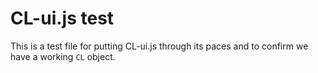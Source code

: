 
# CL-ui.js test

This is a test file for putting CL-ui.js through its paces and 
to confirm we have a working `CL` object.

<div id="test-output"></div>

<style>
#status {
    font-size: 1em;
}
</style>
<code><pre id="status"></pre></code>


<!-- START: test sequence for CL-feeds.js -->
<script src="CL-core.js"></script>
<script src="CL-ui.js"></script>
<script>

(function (document, window) {
'use strict';
let cl = Object.assign({}, window.CL),
    status = document.getElementById('status');

function println(...s) {
    s.forEach(function(s) {
        console.log(s);
        status.append(s + "\n");
    });
}

/*
 * Run the following test sequences
 */
println("\nRunning tests in a pipeline\n");

function testTitleField(tests, err) {
    let self = this;
    if (err !== "") {
        println("FAILED: error", err, tests);
        return;
    }
    tests.count++;
    println("Testing testTitleField()");
    let field = CL.field({"title": "Hello World"}, 
        '<label>Title:</label> <input name="title" value="{{title}}" placeholder="Title goes here">',
        function(obj) {
            if ('title' in obj) {
                if (obj.title.length > 0) {
                    return true;
                }
            }
            return false;
        });
    if ('title' in field) {
        if (field.title !== "Hello World") {
            tests.errors++;
            println("FAILED, expected title of 'Hello World', got "+field.json());
        }
    } else {
        tests.errors++;
        println("FAILED: field is missing title attribute");
        self.nextCallbackFn(tests, err);
        return;
    }

    let s = field.html(),
        elem = document.getElementById('test-output');
    elem.innerHTML = elem.innerHTML + '<p><h2>testTitleField()</h2>' + s + '<hr>';

    tests.success++;
    println("Testing testTitleField() OK");
    self.nextCallbackFn(tests, err);
}

function testCreatorField(tests, err) {
    let self = this;
    if (err !== "") {
        println("FAILED: error", err, tests);
        return;
    }
    tests.count++;
    println("Testing testCreatorField()");
    let last_name = "Doiel",
        first_name = "Robert",
        orcid = "0000-0003-0900-6903",
        field = CL.field({
            "last_name": last_name,
            "first_name": first_name,
            "orcid": orcid
        }, 
        '<label>Last Name:</label> <input name="last_name" value="{{last_name}}"><br><label>First Name:</label> <input name="first_name" value="{{first_name}}"><br><label>ORCID: </label> <input name="orcid" value="{{orcid}}"><p>',
        function (obj) {
            // NOTE: This initialization is validating data only.
            // You could actually translate the data to something
            // useful for rendering in your HTML, e.g. true/false
            // to "checked" attribute in a checkbox.
            if (! 'last_name' in obj ||  obj.last_name.length === 0) {
                return false;
            }
            if (! 'first_name' in obj || obj.first_name.length === 0) {
                return false;
            }
            if (! 'orcid' in obj || obj.orcid.length === 0) {
                return false;
            }
            return true;
        });

    if ('init' in field) {
        if (field.init() !== true) {
            tests.errors++;
            println('FAILED: expected init() return true, got false');
        }
    } else {
        tests.errors++;
        println('FAILED: expected init() function in field');
    }
    let val = field.get('orcid');
    if (val !== orcid) {
        tests.errors++;
        println("FAILED: expected "+orcid+", got "+val);
    }
    val = field.get('last_name');
    if (val !== last_name) {
        tests.errors++;
        println("FAILED: expected "+last_name+", got "+val);
    }
    val = field.get('first_name');
    if (val !== first_name) {
        tests.errors++;
        println("FAILED: expected "+first_name+", got "+val);
    }
    val = field.html();
    let expected = '<label>Last Name:</label> <input name="last_name" value="Doiel"><br><label>First Name:</label> <input name="first_name" value="Robert"><br><label>ORCID: </label> <input name="orcid" value="0000-0003-0900-6903"><p>';
    if (val !== expected) {
        tests.errors++;
        println("FAILED: expected\n"+expected+"\n, got\n"+val);
    }
    let o = JSON.parse(field.json());
    if (o === undefined) {
        tests.errors++;
        println("FAILED: expected an object, got undefined for field");
        self.nextCallbackFn(tests, err);
    }
    if (! 'orcid' in o) {
        tests.errors++;
        println("FAILED: expected orcid attribute, got ", o);
    }
    if (! 'last_name' in o) {
        tests.errors++;
        println("FAILED: expected last_name attribute, got ", o);
    }
    if (! 'first_name' in o) {
        tests.errors++;
        println("FAILED: expected first_name attribute, got ", o);
    }

    let s = '<p><h2>testCreatorField()</h2>' + val + '<hr>',
        elem = document.getElementById('test-output');
    elem.innerHTML = elem.innerHTML + s;

    println("Testing testCreatorField() OK");
    tests.success++;
    self.nextCallbackFn(tests, err);
}

function testCreatorList(tests, err) {
    let self = this;
    if (err !== "") {
        println("FAILED: error", err, tests);
        return;
    }
    tests.count++;
    println("Testing testCreatorList()");

    let items = [],
        creators = [],
        new_creator = {"last_name":"", "first_name":""},
        list_object = {};

    creators.push({
        "last_name": "Steinbeck",
        "first_name": "John"
    });
    creators.push({
        "last_name": "Verne",
        "first_name": "Jules"
    });
    creators.push({
        "last_name": "Valdez",
        "first_name": "Luis"
    });
    creators.push({
        "last_name": "Lopez",
        "first_name": "Tom"
    });

    for (let i in creators) {
        items[i] = CL.field(creators[i], '<li><span class="display_name">{{last_name}}, {{first_name}}</span></li>');
    }
    list_object = CL.field({"items": items}, "<ul>{{items}}</ul>");
    if (list_object === undefined) {
        tests.errors++;
        println("FAILED: expected list object, got undefined");
        self.nextCallbackFn(tests, err);
        return;
    }
    if (list_object.items.length !== 4) {
        tests.errors++;
        println("FAILED: expected 4, got ", list_object.json());
        self.nextCallbackFn(tests, err);
        return;
    }
    let s = list_object.html();
    if (s.includes('[object Object]')) {
        tests.errors++;
        println("FAILED: expected html to render, got ",s);
        self.nextCallbackFn(tests, err);
        return;
    }
    let elem = document.getElementById('test-output');
    elem.innerHTML = elem.innerHTML + '<p><h2>testCreatorList()</h2>' + s + '<hr>';
    println("Testing testCreatorList() OK");
    tests.success++;
    self.nextCallbackFn(tests, err);
}

function testAssembleFields(tests, err) {
    let self = this;
    if (err !== "") {
        println("FAILED: error", err, tests);
        return;
    }
    tests.count++;
    println("Testing testAssembleFields()");
    
    let book = {},
        books = [],
        steinbeck = {
            last_name: "Steinbeck",
            first_name: "John"
        },
        pratchett = {
            last_name: "Pratchett",
            first_name: "Terry"
        },
        gaiman = {
            last_name: "Gaiman",
            first_name: "Neil",
        };
     
    steinbeck = CL.field(steinbeck, 
        '<span class="last_name">{{last_name}}</span>, ' +
        '<span class="first_name">{{first_name}}</span>');
     
    book = CL.field({
            "title": "Short Reign of Pippen IV",
            "description": "A novella length satire set in post-war Paris", 
            "creators": [ steinbeck ]
        }, `
<div class="book">
    <h3 class="title">{{title}}</h3>
    <div class="creators">By {{creators}}</div>
    <div class="description">{{description}}</div>
<div>
`, undefined, '; ');
    books.push(book);
     
    pratchett = CL.field(pratchett, 
        '<span class="last_name">{{last_name}}</span>, ' +
        '<span class="first_name">{{first_name}}</span>');
     
    gaiman = CL.field(gaiman, 
        '<span class="last_name">{{last_name}}</span>, ' +
        '<span class="first_name">{{first_name}}</span>');
     
    book = CL.field({
            "title": "Good Omens",
            "description": "A book about angels and demons set in London for the most part", 
            "creators": [ pratchett, gaiman ]
        }, 
        '<div class="book">' +
        '   <h3 class="title">{{title}}</h3>' +
        '   <div class="creators">By {{creators}}</div>' + 
        '   <div class="description">{{description}}</div>' +
        '</div>',
        undefined, 
        '; ');
    books.push(book);
     
    let element = CL.assembleFields(
        document.getElementById("test-output"), ...books);
     
    println("Testing testAssembleFields() OK");
    tests.success++;
    self.nextCallbackFn(tests, err);
}

function testSummary(tests, err) {
    let self = this;
    if (err !== "") {
        println("FAILED: error", err, tests);
        return;
    }
    println("\nFailures: " + tests.errors);
    println("Warnings: " + tests.warnings);
    println("Successful: " + tests.success + "/" + tests.count);
}

/* Run the rest of the tests in a pipeline */
let tests = {
        "success": 0,
        "warnings": 0,
        "errors": 0,
        "count": 0
    };

cl.pipeline(tests, "", 
    testTitleField,
    testCreatorField,
    testCreatorList,
    testAssembleFields,
    testSummary);
}(document, window));

</script>

<!--   END: test sequence for CL-feeds.js -->
